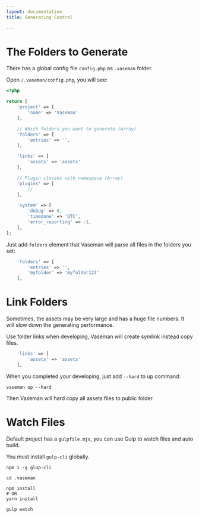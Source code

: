 ```yaml
---
layout: documentation
title: Generating Control

---
```


# The Folders to Generate

There has a global config file `config.php` as `.vaseman` folder.

Open `/.vaseman/config.php`, you will see:

``` php
<?php

return [
    'project' => [
        'name' => 'Vaseman'
    ],

    // Which folders you want to generate (Array)
    'folders' => [
        'entries' => '',
    ],

    'links' => [
        'assets' => 'assets'
    ],

    // Plugin classes with namespace (Array)
    'plugins' => [
        //
    ],

    'system' => [
        'debug' => 0,
        'timezone' => 'UTC',
        'error_reporting' => -1,
    ],
];

```

Just add `folders` element that Vaseman will parse all files in the folders you set:

``` php
    'folders' => [
        'entries' => '',
        'myfolder' => 'myfolder123'
    ],
```

# Link Folders

Sometimes, the assets may be very large and has a huge file numbers. It will slow down the generating performance.

Use folder links when developing, Vaseman will create symlink instead copy files.

```php
    'links' => [
        'assets' => 'assets'
    ],
```

When you completed your developing, just add `--hard` to up command:

```shell
vaseman up --hard
```

Then Vaseman will hard copy all assets files to public folder. 

# Watch Files

Default project has a `gulpfile.mjs`, you can use Gulp to watch files and auto build.

You must install `gulp-cli` globally.

```shell
npm i -g glup-cli
```

```shell
cd .vaseman

npm install
# OR
yarn install

gulp watch
```

